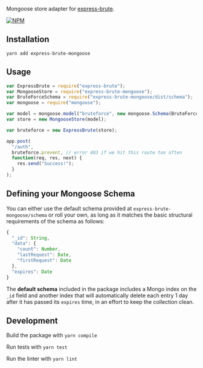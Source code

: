 Mongoose store adapter for [express-brute](https://github.com/AdamPflug/express-brute).

[![NPM](https://nodei.co/npm/express-brute-mongoose.png?compact=true)](https://npmjs.org/package/express-brute-mongoose)

## Installation

```
yarn add express-brute-mongoose
```

## Usage

```javascript
var ExpressBrute = require("express-brute");
var MongooseStore = require("express-brute-mongoose");
var BruteForceSchema = require("express-brute-mongoose/dist/schema");
var mongoose = require("mongoose");

var model = mongoose.model("bruteforce", new mongoose.Schema(BruteForceSchema));
var store = new MongooseStore(model);

var bruteforce = new ExpressBrute(store);

app.post(
  "/auth",
  bruteforce.prevent, // error 403 if we hit this route too often
  function(req, res, next) {
    res.send("Success!");
  }
);
```

## Defining your Mongoose Schema

You can either use the default schema provided at `express-brute-mongoose/schema` or roll your own, as long as it matches the basic structural requirements of the schema as follows:

```javascript
{
  "_id": String,
  "data": {
    "count": Number,
    "lastRequest": Date,
    "firstRequest": Date
  },
  "expires": Date
}
```

The **default schema** included in the package includes a Mongo index on the `_id` field and another index that will automatically delete each entry 1 day after it has passed its `expires` time, in an effort to keep the collection clean.

## Development

Build the package with
`yarn compile`

Run tests with
`yarn test`

Run the linter with
`yarn lint`

